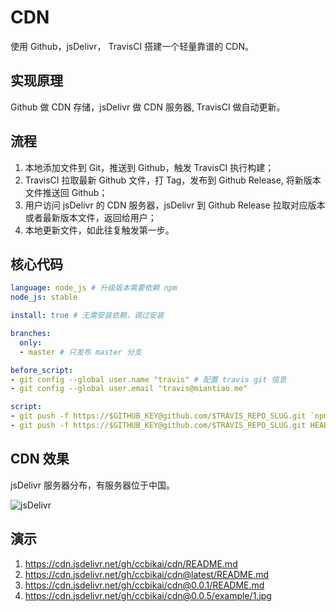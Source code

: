 # CDN

使用 Github，jsDelivr， TravisCI 搭建一个轻量靠谱的 CDN。

## 实现原理

Github 做 CDN 存储，jsDelivr 做 CDN 服务器, TravisCI 做自动更新。

## 流程

1. 本地添加文件到 Git，推送到 Github，触发 TravisCI 执行构建；
1. TravisCI 拉取最新 Github 文件，打 Tag，发布到 Github Release, 将新版本文件推送回 Github；
1. 用户访问 jsDelivr 的 CDN 服务器，jsDelivr 到 Github Release 拉取对应版本或者最新版本文件，返回给用户；
1. 本地更新文件，如此往复触发第一步。

## 核心代码

```yaml
language: node_js # 升级版本需要依赖 npm
node_js: stable

install: true # 无需安装依赖，调过安装

branches:
  only:
  - master # 只发布 master 分支

before_script:
- git config --global user.name "travis" # 配置 travis git 信息
- git config --global user.email "travis@miantiao.me"

script:
- git push -f https://$GITHUB_KEY@github.com/$TRAVIS_REPO_SLUG.git `npm version patch -m "%s [ci skip]"` # 打 Tag，发布到 Github Release, 使用 [ci skip] 调过 CI， 防止死循环
- git push -f https://$GITHUB_KEY@github.com/$TRAVIS_REPO_SLUG.git HEAD:master #将新版本文件推送回 Github
```

## CDN 效果

jsDelivr 服务器分布，有服务器位于中国。

![jsDelivr](https://cdn.jsdelivr.net/gh/ccbikai/cdn/example/jsdelivr.jpg)


## 演示
1. https://cdn.jsdelivr.net/gh/ccbikai/cdn/README.md
1. https://cdn.jsdelivr.net/gh/ccbikai/cdn@latest/README.md
1. https://cdn.jsdelivr.net/gh/ccbikai/cdn@0.0.1/README.md
1. https://cdn.jsdelivr.net/gh/ccbikai/cdn@0.0.5/example/1.jpg

